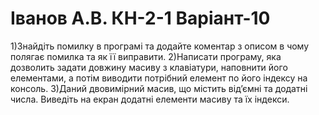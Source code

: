 # Іванов А.В. КН-2-1 Варіант-10
1)Знайдіть помилку в програмі та додайте коментар з описом в чому полягає помилка та як її виправити.
2)Написати програму, яка дозволить задати довжину масиву з клавіатури, наповнити його елементами, а потім виводити потрібний елемент по його індексу на консоль.
3)Даний двовимірний масив, що містить від’ємні та додатні числа. Виведіть на екран додатні елементи масиву та їх індекси.
